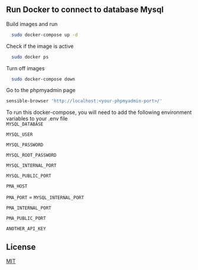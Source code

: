   

## Run Docker to connect to database Mysql

Build images and run

~~~bash  
  sudo docker-compose up -d 
~~~

Check if the image is active  

~~~bash  
  sudo docker ps
~~~

Turn off images  

~~~bash  
  sudo docker-compose down
~~~

Go to the phpmyadmin page  

~~~bash  
sensible-browser 'http://localhost:<your-phpmyadmin-port>/'
~~~

To run this docker-compose, you will need to add the following environment variables to your .env file  
`MYSQL_DATABASE`

`MYSQL_USER`

`MYSQL_PASSWORD`

`MYSQL_ROOT_PASSWORD`

`MYSQL_INTERNAL_PORT`

`MYSQL_PUBLIC_PORT`

`PMA_HOST`

`PMA_PORT` = `MYSQL_INTERNAL_PORT`

`PMA_INTERNAL_PORT`

`PMA_PUBLIC_PORT`  

`ANOTHER_API_KEY` 


## License  

[MIT](https://choosealicense.com/licenses/mit/)
